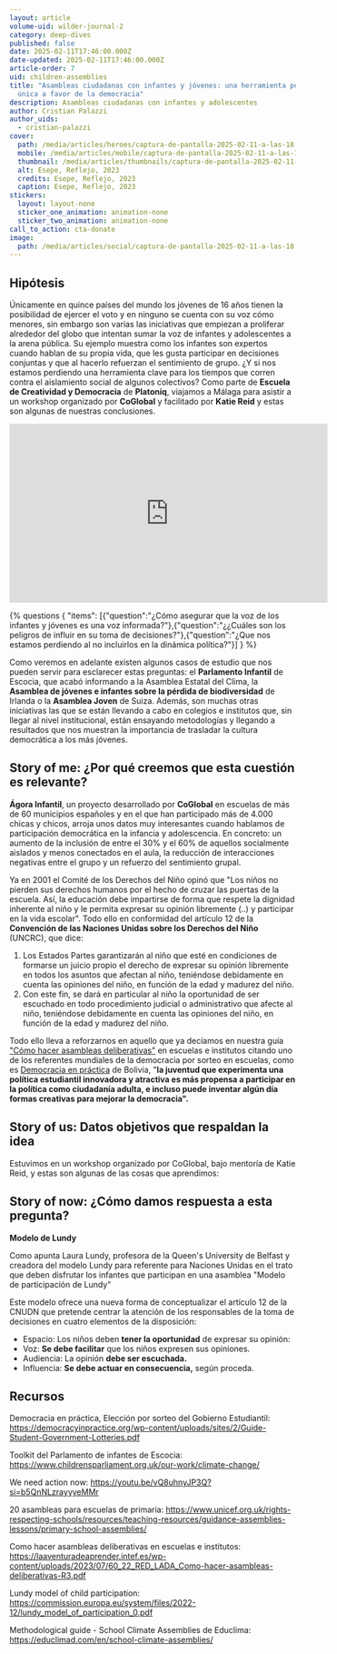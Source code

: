 ```yaml
---
layout: article
volume-uid: wilder-journal-2
category: deep-dives
published: false
date: 2025-02-11T17:46:00.000Z
date-updated: 2025-02-11T17:46:00.000Z
article-order: 7
uid: children-assemblies
title: "Asambleas ciudadanas con infantes y jóvenes: una herramienta pedagógica
  única a favor de la democracia"
description: Asambleas ciudadanas con infantes y adolescentes
author: Cristian Palazzi
author_uids:
  - cristian-palazzi
cover:
  path: /media/articles/heroes/captura-de-pantalla-2025-02-11-a-las-18.04.54.png
  mobile: /media/articles/mobile/captura-de-pantalla-2025-02-11-a-las-18.04.54.png
  thumbnail: /media/articles/thumbnails/captura-de-pantalla-2025-02-11-a-las-18.04.54.png
  alt: Esepe, Reflejo, 2023
  credits: Esepe, Reflejo, 2023
  caption: Esepe, Reflejo, 2023
stickers:
  layout: layout-none
  sticker_one_animation: animation-none
  sticker_two_animation: animation-none
call_to_action: cta-donate
image:
  path: /media/articles/social/captura-de-pantalla-2025-02-11-a-las-18.04.54.png
---
```

## Hipótesis

Únicamente en quince países del mundo los jóvenes de 16 años tienen la posibilidad de ejercer el voto y en ninguno se cuenta con su voz cómo menores, sin embargo son varias las iniciativas que empiezan a proliferar alrededor del globo que intentan sumar la voz de infantes y adolescentes a la arena pública. Su ejemplo muestra como los infantes son expertos cuando hablan de su propia vida, que les gusta participar en decisiones conjuntas y que al hacerlo refuerzan el sentimiento de grupo. ¿Y si nos estamos perdiendo una herramienta clave para los tiempos que corren contra el aislamiento social de algunos colectivos? Como parte de **Escuela de Creatividad y Democracia** de **Platoniq**, viajamos a Málaga para asistir a un workshop organizado por **CoGlobal** y facilitado por **Katie Reid** y estas son algunas de nuestras conclusiones.

<iframe width="560" height="315" src="https://www.youtube.com/embed/vQ8uhnyJP3Q?si=rK8wu9H_rjySUgyH" title="YouTube video player" frameborder="0" allow="accelerometer; autoplay; clipboard-write; encrypted-media; gyroscope; picture-in-picture; web-share" referrerpolicy="strict-origin-when-cross-origin" allowfullscreen></iframe>

{% questions { "items": [{"question":"¿Cómo asegurar que la voz de los infantes y jóvenes es una voz informada?"},{"question":"¿¿Cuáles son los peligros de influir en su toma de decisiones?"},{"question":"¿Que nos estamos perdiendo al no incluirlos en la dinámica política?"}] } %}

Como veremos en adelante existen algunos casos de estudio que nos pueden servir para esclarecer estas preguntas: el **Parlamento Infantil** de Escocia, que acabó informando a la Asamblea Estatal del Clima, la **Asamblea de jóvenes e infantes sobre la pérdida de biodiversidad** de Irlanda o la **Asamblea Joven** de Suiza. Además, son muchas otras iniciativas las que se están llevando a cabo en colegios e institutos que, sin llegar al nivel institucional, están ensayando metodologías y llegando a resultados que nos muestran la importancia de trasladar la cultura democrática a los más jóvenes.

## Story of me: ¿Por qué creemos que esta cuestión es relevante?

**Ágora Infantil**, un proyecto desarrollado por **CoGlobal** en escuelas de más de 60 municipios españoles y en el que han participado más de 4.000 chicas y chicos, arroja unos datos muy interesantes cuando hablamos de participación democrática en la infancia y adolescencia. En concreto: un aumento de la inclusión de entre el 30% y el 60% de aquellos socialmente aislados y menos conectados en el aula, la reducción de interacciones negativas entre el grupo y un refuerzo del sentimiento grupal.

Ya en 2001 el Comité de los Derechos del Niño opinó que  "Los niños no pierden sus derechos humanos por el hecho de cruzar las puertas de la escuela. Así, la educación debe impartirse de forma que respete la dignidad inherente al niño y le permita expresar su opinión libremente (..) y participar en la vida escolar". Todo ello en conformidad del artículo 12 de la **Convención de las Naciones Unidas sobre los Derechos del Niño** (UNCRC), que dice:

1. Los Estados Partes garantizarán al niño que esté en condiciones de formarse un juicio propio el derecho de expresar su opinión libremente en todos los asuntos que afectan al niño, teniéndose debidamente en cuenta las opiniones del niño, en función de la edad y madurez del niño.
2. Con este fin, se dará en particular al niño la oportunidad de ser escuchado en todo procedimiento judicial o administrativo que afecte al niño, teniéndose debidamente en cuenta las opiniones del niño, en función de la edad y madurez del niño.

Todo ello lleva a reforzarnos en aquello que ya decíamos en nuestra guía ["Cómo hacer asambleas deliberativas"](https://laaventuradeaprender.intef.es/wp-content/uploads/2023/07/60_22_RED_LADA_Como-hacer-asambleas-deliberativas-R3.pdf) en escuelas e institutos citando uno de los referentes mundiales de la democracia por sorteo en escuelas, como es [Democracia en práctica](https://democraciaenpractica.org/) de Bolivia, "**la juventud que experimenta una política estudiantil innovadora y atractiva es más propensa a participar en la política como ciudadanía adulta, e incluso puede inventar algún día formas creativas para mejorar la democracia".** 

## Story of us: Datos objetivos que respaldan la idea


Estuvimos en un workshop organizado por CoGlobal, bajo mentoría de Katie Reid, y estas son algunas de las cosas que aprendimos:









## Story of now: ¿Cómo damos respuesta a esta pregunta?

**Modelo de Lundy**

Como apunta Laura Lundy, profesora de la Queen's University de Belfast y creadora del modelo Lundy para referente para Naciones Unidas en el trato que deben disfrutar los infantes que participan en una asamblea "Modelo de participación de Lundy"

Este modelo ofrece una nueva forma de conceptualizar el artículo 12 de la CNUDN que pretende centrar la atención de los responsables de la toma de decisiones en cuatro elementos de la disposición:

* Espacio: Los niños deben **tener la oportunidad** de expresar su opinión: 
* Voz: **Se debe facilitar** que los niños expresen sus opiniones.
* Audiencia: La opinión **debe ser escuchada.**
* Influencia: **Se debe actuar en consecuencia,** según proceda.



## Recursos

Democracia en práctica, Elección por sorteo del Gobierno Estudiantil: https://democracyinpractice.org/wp-content/uploads/sites/2/Guide-Student-Government-Lotteries.pdf

Toolkit del Parlamento de infantes de Escocia: https://www.childrensparliament.org.uk/our-work/climate-change/

We need action now: https://youtu.be/vQ8uhnyJP3Q?si=b5QnNLzrayyyeMMr

20 asambleas para escuelas de primaria: https://www.unicef.org.uk/rights-respecting-schools/resources/teaching-resources/guidance-assemblies-lessons/primary-school-assemblies/

Como hacer asambleas deliberativas en escuelas e institutos: https://laaventuradeaprender.intef.es/wp-content/uploads/2023/07/60_22_RED_LADA_Como-hacer-asambleas-deliberativas-R3.pdf

Lundy model of child participation: https://commission.europa.eu/system/files/2022-12/lundy_model_of_participation_0.pdf

Methodological guide - School Climate Assemblies de Educlima: https://educlimad.com/en/school-climate-assemblies/
